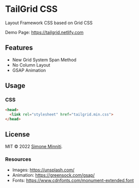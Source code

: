 # TailGrid CSS
Layout Framework CSS based on Grid CSS

Demo Page: https://tailgrid.netlify.com

## Features
- New Grid System Span Method
- No Column Layout
- GSAP Animation

## Usage

### CSS
```html
<head>
  <link rel="stylesheet" href="tailgrid.min.css">
</head>
```

## License
MIT © 2022 [Simone Minniti](https://www.simoneminniti.it/).

### Resources
- Images: https://unsplash.com/
- Animation: https://greensock.com/gsap/
- Fonts: https://www.cdnfonts.com/monument-extended.font
